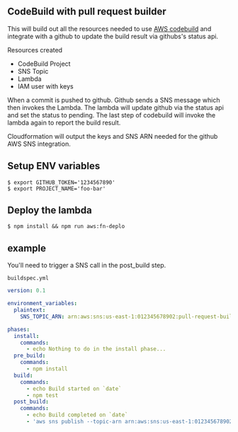## CodeBuild with pull request builder

This will build out all the resources needed to use
[AWS codebuild](https://aws.amazon.com/codebuild/) and integrate
with a github to update the build result via githubs's status api.


Resources created

* CodeBuild Project
* SNS Topic
* Lambda
* IAM user with keys


When a commit is pushed to github.  Github sends a SNS message
which then invokes the Lambda. The lambda will update github
via the status api and set the status to pending. The last step
of codebuild will invoke the lambda again to report the build result.

Cloudformation will output the keys and SNS ARN needed for the
github AWS SNS integration.


## Setup ENV variables

```
$ export GITHUB_TOKEN='1234567890'
$ export PROJECT_NAME='foo-bar'
```


## Deploy the lambda
```
$ npm install && npm run aws:fn-deplo
```


## example

You'll need to trigger a SNS call in the post_build step.

`buildspec.yml`

```YAML
version: 0.1

environment_variables:
  plaintext:
    SNS_TOPIC_ARN: arn:aws:sns:us-east-1:012345678902:pull-request-builder

phases:
  install:
    commands:
      - echo Nothing to do in the install phase...
  pre_build:
    commands:
      - npm install
  build:
    commands:
      - echo Build started on `date`
      - npm test
  post_build:
    commands:
      - echo Build completed on `date`
      - 'aws sns publish --topic-arn arn:aws:sns:us-east-1:012345678902:pull-request-builder --message "{\"buildId\": \"$CODEBUILD_BUILD_ID\"}"'
```
